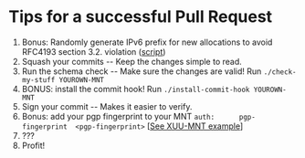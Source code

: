 # Tips for a successful Pull Request
1. Bonus: Randomly generate IPv6 prefix for new allocations to avoid RFC4193 section 3.2. violation ([script](https://git.dn42.us/netravnen/dn42-repo-utils/raw/7b9e26d0ef4b2b6c68c4370ef65d8d7f5da76493/ulagen.py))
2. Squash your commits -- Keep the changes simple to read.
3. Run the schema check -- Make sure the changes are valid! Run `./check-my-stuff YOUROWN-MNT`
4. BONUS: install the commit hook! Run `./install-commit-hook YOUROWN-MNT`
5. Sign your commit -- Makes it easier to verify. 
6. Bonus: add your pgp fingerprint to your MNT `auth:      pgp-fingerprint  <pgp-fingerprint>` [[See XUU-MNT example](data/mntner/XUU-MNT)]
7. ???
8. Profit!


